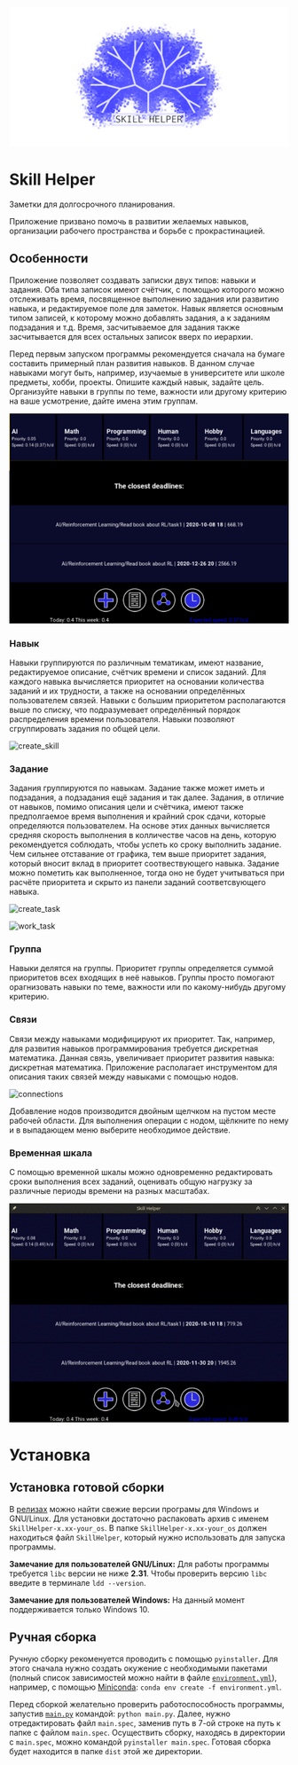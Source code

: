 ![skill_helper](logo_for_github.png)
# Skill Helper
Заметки для долгосрочного планирования.

Приложение призвано помочь в развитии желаемых навыков, организации рабочего пространства и борьбе с прокрастинацией.

## Особенности
Приложение позволяет создавать записки двух типов: навыки и задания. Оба типа записок имеют счётчик, с помощью которого можно отслеживать время, посвященное выполнению задания или развитию навыка, и редактируемое поле для заметок. Навык является основным типом записей, к которому можно добавлять задания, а к заданиям подзадания и т.д. Время, засчитываемое для задания также засчитывается для всех остальных записок вверх по иерархии.

Перед первым запуском программы рекомендуется сначала на бумаге составить примерный план развития навыков. В данном случае навыками могут быть, например, изучаемые в университете или школе предметы, хобби, проекты. Опишите каждый навык, задайте цель. Организуйте навыки в группы по теме, важности или другому критерию на ваше усмотрение, дайте имена этим группам.

![main_menu](help/sk_demo_main.png)

### Навык
Навыки группируются по различным тематикам, имеют название, редактируемое описание, счётчик времени и список заданий. Для каждого навыка вычисляется приоритет на основании количества заданий и их трудности, а также на основании определённых пользователем связей. Навыки с большим приоритетом располагаются выше по списку, что подразумевает определённый порядок распределения времени пользователя. Навыки позволяют сгруппировать задания по общей цели.

![create_skill](help/sk_demo_create_skill.GIF)

### Задание
Задания группируются по навыкам. Задание также может иметь и подзадания, а подзадания ещё задания и так далее. Задания, в отличие от навыков, помимо описания цели и счётчика, имеют также предполгаемое время выполнения и крайний срок сдачи, которые определяются пользователем. На основе этих данных вычисляется средняя скорость выполнения в колличестве часов на день, которую рекомендуется соблюдать, чтобы успеть ко сроку выполнить задание. Чем сильнее отставание от графика, тем выше приоритет задания, который вносит вклад в приоритет соотвествующего навыка. Задание можно пометить как выполненное, тогда оно не будет учитываться при расчёте приоритета и скрыто из панели заданий соответсвующего навыка.

![create_task](help/sk_demo_create_task.GIF)

![work_task](help/sk_demo_work_task.GIF)

### Группа
Навыки делятся на группы. Приоритет группы определяется суммой приоритетов всех входящих в неё навыков. Группы просто помогают орагнизовать навыки по теме, важности или по какому-нибудь другому критерию.

### Связи
Связи между навыками модифицируют их приоритет. Так, например, для развития навыков программирования требуется дискретная математика. Данная связь, увеличивает приоритет развития навыка: дискретная математика. Приложение располагает инструментом для описания таких связей между навыками с помощью нодов.

![connections](help/sk_demo_connections.GIF)

Добавление нодов производится двойным щелчком на пустом месте рабочей области. Для выполнения операции с нодом, щёлкните по нему и в выпадающем меню выберите необходимое действие.

### Временная шкала
С помощью временной шкалы можно одновременно редактировать сроки выполнения всех заданий, оценивать общую нагрузку за различные периоды времени на разных масштабах.

![timeline](help/sk_demo_timeline.GIF)

# Установка
## Установка готовой сборки
В [релизах](https://github.com/ZhekaHauska/SkillHelper/releases) можно найти свежие версии програмы для Windows и GNU/Linux. Для установки достаточно распаковать архив с именем `SkillHelper-x.xx-your_os`. В папке `SkillHelper-x.xx-your_os` должен находиться
файл `SkillHelper`, который нужно использовать для запуска программы.

**Замечание для пользователей GNU/Linux:** Для работы программы требуется `libс` версии не ниже **2.31**. Чтобы проверить версию `libc` введите в терминале `ldd --version`.

**Замечание для пользователей Windows:** На данный момент поддерживается только Windows 10.

## Ручная сборка
Ручную сборку рекоменуется проводить с помощью `pyinstaller`. Для этого сначала нужно создать окужение с необходимыми пакетами (полный список зависимостей можно найти в файле [`environment.yml`](https://github.com/ZhekaHauska/SkillHelper/blob/connections/environment.yml)), например, с помощью [Miniconda](https://docs.conda.io/en/latest/miniconda.html): `conda env create -f environment.yml`.

Перед сборкой желательно проверить работоспособность программы, запустив [`main.py`](https://github.com/ZhekaHauska/SkillHelper/blob/connections/main.py) командой: `python main.py`. Далее, нужно отредактировать файл `main.spec`, заменив путь в 7-ой строке на путь к папке с файлом `main.spec`. Осуществить сборку, находясь в директории с `main.spec`, можно командой `pyinstaller main.spec`. Готовая сборка будет находится в папке `dist` этой же директории.
